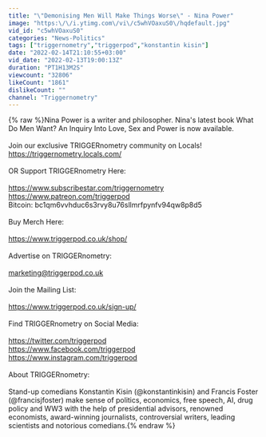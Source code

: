 ```yaml
---
title: "\"Demonising Men Will Make Things Worse\" - Nina Power"
image: "https:\/\/i.ytimg.com\/vi\/c5whVOaxuS0\/hqdefault.jpg"
vid_id: "c5whVOaxuS0"
categories: "News-Politics"
tags: ["triggernometry","triggerpod","konstantin kisin"]
date: "2022-02-14T21:10:55+03:00"
vid_date: "2022-02-13T19:00:13Z"
duration: "PT1H13M2S"
viewcount: "32806"
likeCount: "1861"
dislikeCount: ""
channel: "Triggernometry"
---
```

{% raw %}Nina Power is a writer and philosopher. Nina's latest book What Do Men Want? An Inquiry Into Love, Sex and Power is now available.<br /><br />Join our exclusive TRIGGERnometry community on Locals! <a rel="nofollow" target="blank" href="https://triggernometry.locals.com/">https://triggernometry.locals.com/</a><br /><br />OR Support TRIGGERnometry Here:<br /><br /><a rel="nofollow" target="blank" href="https://www.subscribestar.com/triggernometry">https://www.subscribestar.com/triggernometry</a><br /><a rel="nofollow" target="blank" href="https://www.patreon.com/triggerpod">https://www.patreon.com/triggerpod</a><br />Bitcoin: bc1qm6vvhduc6s3rvy8u76sllmrfpynfv94qw8p8d5<br /><br />Buy Merch Here:<br /><br /><a rel="nofollow" target="blank" href="https://www.triggerpod.co.uk/shop/​​​">https://www.triggerpod.co.uk/shop/​​​</a><br /><br />Advertise on TRIGGERnometry:<br /><br />marketing@triggerpod.co.uk<br /><br />Join the Mailing List:<br /><br /><a rel="nofollow" target="blank" href="https://www.triggerpod.co.uk/sign-up/​​​">https://www.triggerpod.co.uk/sign-up/​​​</a><br /><br />Find TRIGGERnometry on Social Media: <br /><br /><a rel="nofollow" target="blank" href="https://twitter.com/triggerpod​​​">https://twitter.com/triggerpod​​​</a><br /><a rel="nofollow" target="blank" href="https://www.facebook.com/triggerpod​​​">https://www.facebook.com/triggerpod​​​</a><br /><a rel="nofollow" target="blank" href="https://www.instagram.com/triggerpod​​​">https://www.instagram.com/triggerpod​​​</a><br /><br />About TRIGGERnometry: <br /><br />Stand-up comedians Konstantin Kisin (@konstantinkisin) and Francis Foster (@francisjfoster) make sense of politics, economics, free speech, AI, drug policy and WW3 with the help of presidential advisors, renowned economists, award-winning journalists, controversial writers, leading scientists and notorious comedians.{% endraw %}
